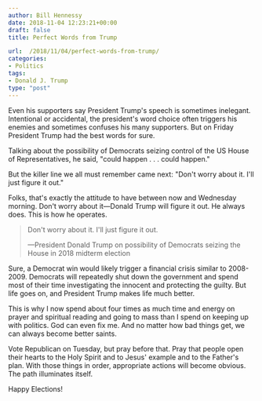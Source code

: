 ```yaml
---
author: Bill Hennessy
date: 2018-11-04 12:23:21+00:00
draft: false
title: Perfect Words from Trump

url:  /2018/11/04/perfect-words-from-trump/
categories:
- Politics
tags:
- Donald J. Trump
type: "post"
---
```





Even his supporters say President Trump's speech is sometimes inelegant. Intentional or accidental, the president's word choice often triggers his enemies and sometimes confuses his many supporters. But on Friday President Trump had the best words for sure.







Talking about the possibility of Democrats seizing control of the US House of Representatives, he said, "could happen . . . could happen."







But the killer line we all must remember came next: "Don't worry about it. I'll just figure it out."







Folks, that's exactly the attitude to have between now and Wednesday morning. Don't worry about it—Donald Trump will figure it out. He always does. This is how he operates. 







> Don't worry about it. I'll just figure it out.
> 
> —President Donald Trump on possibility of Democrats seizing the House in 2018 midterm election







Sure, a Democrat win would likely trigger a financial crisis similar to 2008-2009. Democrats will repeatedly shut down the government and spend most of their time investigating the innocent and protecting the guilty. But life goes on, and President Trump makes life much better.







This is why I now spend about four times as much time and energy on prayer and spiritual reading and going to mass than I spend on keeping up with politics. God can even fix me. And no matter how bad things get, we can always become better saints. 







Vote Republican on Tuesday, but pray before that. Pray that people open their hearts to the Holy Spirit and to Jesus' example and to the Father's plan. With those things in order, appropriate actions will become obvious. The path illuminates itself. 







Happy Elections!



